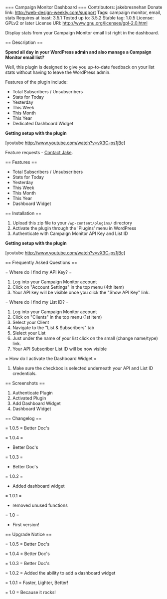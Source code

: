 === Campaign Monitor Dashboard ===
Contributors: jakebresnehan
Donate link: http://web-design-weekly.com/support
Tags: campaign monitor, email, stats
Requires at least: 3.5.1
Tested up to: 3.5.2
Stable tag: 1.0.5
License: GPLv2 or later
License URI: http://www.gnu.org/licenses/gpl-2.0.html

Display stats from your Campaign Monitor email list right in the dashboard.

== Description ==

**Spend all day in your WordPress admin and also manage a Campaign Monitor email list?**

Well, this plugin is designed to give you up-to-date feedback on your list stats without having to leave the WordPress admin.

Features of the plugin include:

* Total Subscribers / Unsubscribers
* Stats for Today
* Yesterday
* This Week
* This Month
* This Year
* Dedicated Dashboard Widget

**Getting setup with the plugin**

[youtube http://www.youtube.com/watch?v=vX3C-ps1jBc]

Feature requests - [Contact Jake](http://web-design-weekly.com/contact).

== Features ==
* Total Subscribers / Unsubscribers
* Stats for Today
* Yesterday
* This Week
* This Month
* This Year
* Dashboard Widget

== Installation ==
1. Upload this zip file to your `/wp-content/plugins/` directory
2. Activate the plugin through the 'Plugins' menu in WordPress
3. Authenticate with Campaign Monitor API Key and List ID

**Getting setup with the plugin**

[youtube http://www.youtube.com/watch?v=vX3C-ps1jBc]

== Frequently Asked Questions ==

= Where do I find my API Key? =

1. Log into your Campaign Monitor account
2. Click on "Account Settings" in the top menu (4th item)
3. Your API key will be visible once you click the "Show API Key" link.

= Where do I find my List ID? =

1. Log into your Campaign Monitor account
2. Click on "Clients" in the top menu (1st item)
3. Select your Client
4. Navigate to the "List & Subscribers" tab
5. Slelect your List
6. Just under the name of your list click on the small (change name/type) link.
7. Your API Subscriber List ID will be now visible

= How do I activate the Dashboard Widget =

1. Make sure the checkbox is selected underneath your API and List ID credentials.

== Screenshots ==
1. Authenticate Plugin
2. Activated Plugin
3. Add Dashboard Widget
4. Dashboard Widget

== Changelog ==

= 1.0.5 =
Better Doc's

= 1.0.4 =
* Better Doc's

= 1.0.3 =
* Better Doc's

= 1.0.2 =
* Added dashboard widget

= 1.0.1 =
* removed unused functions

= 1.0 =
* First version!

== Upgrade Notice ==

= 1.0.5 =
Better Doc's

= 1.0.4 =
Better Doc's

= 1.0.3 =
Better Doc's

= 1.0.2 =
Added the ability to add a dashboard widget

= 1.0.1 =
Faster, Lighter, Better!

= 1.0 =
Because it rocks!